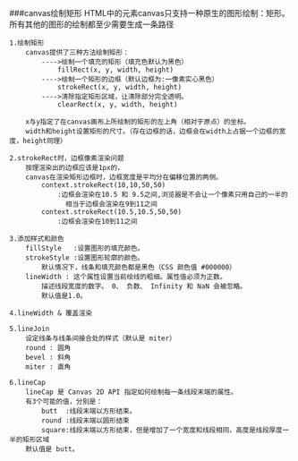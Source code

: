 ###canvas绘制矩形
	HTML中的元素canvas只支持一种原生的图形绘制：矩形。所有其他的图形的绘制都至少需要生成一条路径

	1.绘制矩形
		canvas提供了三种方法绘制矩形：
			---->绘制一个填充的矩形（填充色默认为黑色）
				fillRect(x, y, width, height)
			---->绘制一个矩形的边框（默认边框为:一像素实心黑色）
				strokeRect(x, y, width, height)
			---->清除指定矩形区域，让清除部分完全透明。	
				clearRect(x, y, width, height)
				
		x与y指定了在canvas画布上所绘制的矩形的左上角（相对于原点）的坐标。
		width和height设置矩形的尺寸。（存在边框的话，边框会在width上占据一个边框的宽度，height同理）
	
	2.strokeRect时，边框像素渲染问题
		按理渲染出的边框应该是1px的，
		canvas在渲染矩形边框时，边框宽度是平均分在偏移位置的两侧。
			context.strokeRect(10,10,50,50)
				:边框会渲染在10.5 和 9.5之间,浏览器是不会让一个像素只用自己的一半的
				  相当于边框会渲染在9到11之间
			context.strokeRect(10.5,10.5,50,50)
				:边框会渲染在10到11之间
	
	3.添加样式和颜色
		fillStyle   :设置图形的填充颜色。
		strokeStyle :设置图形轮廓的颜色。
			默认情况下，线条和填充颜色都是黑色（CSS 颜色值 #000000）
		lineWidth : 这个属性设置当前绘线的粗细。属性值必须为正数。
			描述线段宽度的数字。 0、 负数、 Infinity 和 NaN 会被忽略。
			默认值是1.0。
			
	4.lineWidth & 覆盖渲染
	
	5.lineJoin
		设定线条与线条间接合处的样式（默认是 miter）
		round : 圆角
		bevel : 斜角
		miter : 直角

    6.lineCap
    	lineCap 是 Canvas 2D API 指定如何绘制每一条线段末端的属性。
    	有3个可能的值，分别是：
    		butt  :线段末端以方形结束。
    		round :线段末端以圆形结束
    		square:线段末端以方形结束，但是增加了一个宽度和线段相同，高度是线段厚度一半的矩形区域
    	默认值是 butt。
		
		
		